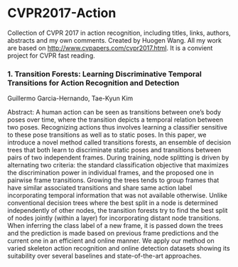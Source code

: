 # CVPR2017-Action
Collection of CVPR 2017 in action recognition, including titles, links, authors, abstracts and my own comments. Created by Huogen Wang. All my work are based on http://www.cvpapers.com/cvpr2017.html. It is a convient project for CVPR fast reading. 

### 1. Transition Forests: Learning Discriminative Temporal Transitions for Action Recognition and Detection
Guillermo Garcia-Hernando, Tae-Kyun Kim

Abstract: A human action can be seen as transitions between one’s body poses over time, where the transition depicts a temporal relation between two poses.  Recognizing actions thus involves learning a classifier sensitive to these pose transitions as well as to static poses. In this paper, we introduce a novel method called transitions forests, an ensemble of decision trees that both learn to discriminate static poses and transitions between pairs of two independent frames.  During training, node splitting is driven by alternating two criteria:  the standard classification objective that maximizes the discrimination power in individual frames, and the proposed one in pairwise frame transitions. Growing the trees tends to group frames that have similar associated transitions and share same action label incorporating temporal information that was not available otherwise.  Unlike conventional decision trees where the best split in a node is determined independently of other nodes, the transition forests try to find the best split of nodes jointly (within a layer) for incorporating distant node transitions.  When inferring the class label of a new frame, it is passed down the trees and the prediction is made based on previous frame predictions and the current one in an efficient and online manner.  We apply our method on varied skeleton action recognition and online detection datasets showing its suitability over several baselines and state-of-the-art approaches.
